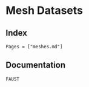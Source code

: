 # Mesh Datasets

## Index

```@index
Pages = ["meshes.md"]
```

## Documentation

```@docs
FAUST
```
